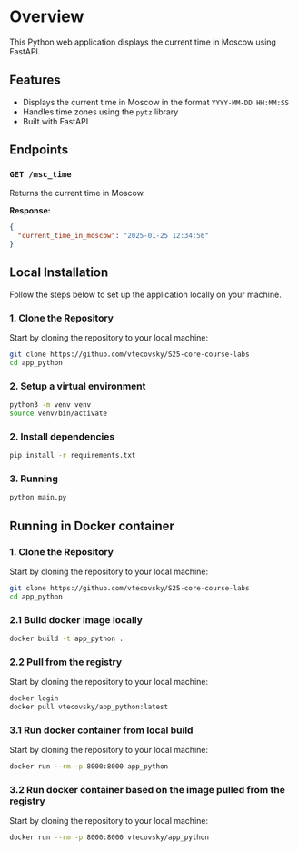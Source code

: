 # Overview

This Python web application displays the current time in Moscow using FastAPI.

## Features
- Displays the current time in Moscow in the format `YYYY-MM-DD HH:MM:SS`
- Handles time zones using the `pytz` library
- Built with FastAPI

## Endpoints
### `GET /msc_time`
Returns the current time in Moscow.

**Response:**
```json
{
  "current_time_in_moscow": "2025-01-25 12:34:56"
}
```

## Local Installation

Follow the steps below to set up the application locally on your machine.

### 1. Clone the Repository

Start by cloning the repository to your local machine:

```bash
git clone https://github.com/vtecovsky/S25-core-course-labs
cd app_python
```

### 2. Setup a virtual environment
```bash
python3 -m venv venv
source venv/bin/activate
```


### 2. Install dependencies
```bash
pip install -r requirements.txt
```

### 3. Running
```bash
python main.py
```

## Running in Docker container

### 1. Clone the Repository

Start by cloning the repository to your local machine:

```bash
git clone https://github.com/vtecovsky/S25-core-course-labs
cd app_python
```

### 2.1 Build docker image locally

```bash
docker build -t app_python .
```

### 2.2 Pull from the registry

Start by cloning the repository to your local machine:

```bash
docker login
docker pull vtecovsky/app_python:latest
```

### 3.1 Run docker container from local build

Start by cloning the repository to your local machine:

```bash
docker run --rm -p 8000:8000 app_python
```

### 3.2 Run docker container based on the image pulled from the registry

Start by cloning the repository to your local machine:

```bash
docker run --rm -p 8000:8000 vtecovsky/app_python
```

